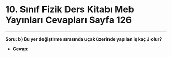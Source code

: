 # 10. Sınıf Fizik Ders Kitabı Meb Yayınları Cevapları Sayfa 126

---

**Soru: b) Bu yer değiştirme sırasında uçak üzerinde yapılan iş kaç J olur?**

-   **Cevap**: